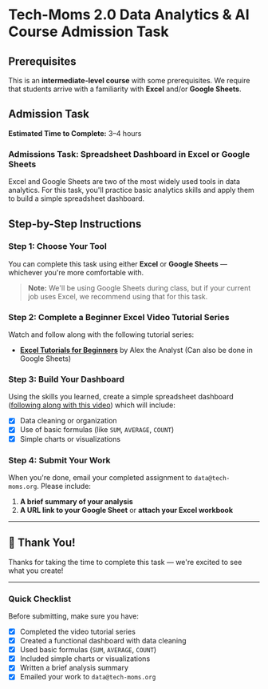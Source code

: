 # Tech-Moms 2.0 Data Analytics & AI Course Admission Task

## Prerequisites

This is an **intermediate-level course** with some prerequisites. We require that students arrive with a familiarity with **Excel** and/or **Google Sheets**.

## Admission Task

**Estimated Time to Complete:** 3–4 hours

### Admissions Task: Spreadsheet Dashboard in Excel or Google Sheets

Excel and Google Sheets are two of the most widely used tools in data analytics. For this task, you'll practice basic analytics skills and apply them to build a simple spreadsheet dashboard.

## Step-by-Step Instructions

### Step 1: Choose Your Tool

You can complete this task using either **Excel** or **Google Sheets** — whichever you're more comfortable with.

> **Note:** We'll be using Google Sheets during class, but if your current job uses Excel, we recommend using that for this task.

### Step 2: Complete a Beginner Excel Video Tutorial Series

Watch and follow along with the following tutorial series:

- **[Excel Tutorials for Beginners](https://www.youtube.com/playlist?list=PLUaB-1hjhk8Hyd5NiPQ9CND82vNodlFF5)** by Alex the Analyst (Can also be done in Google Sheets)

### Step 3: Build Your Dashboard

Using the skills you learned, create a simple spreadsheet dashboard ([following along with this video](https://www.youtube.com/watch?v=opJgMj1IUrc&list=PLUaB-1hjhk8Hyd5NiPQ9CND82vNodlFF5&index=7)) which will include:

- [X] Data cleaning or organization
- [X] Use of basic formulas (like `SUM`, `AVERAGE`, `COUNT`)
- [X] Simple charts or visualizations

### Step 4: Submit Your Work

When you're done, email your completed assignment to `data@tech-moms.org`. Please include:

1. **A brief summary of your analysis**
2. **A URL link to your Google Sheet** or **attach your Excel workbook**

---

## 🎉 Thank You!

Thanks for taking the time to complete this task — we're excited to see what you create!

---

### Quick Checklist

Before submitting, make sure you have:

- [X] Completed the video tutorial series
- [X] Created a functional dashboard with data cleaning
- [X] Used basic formulas (`SUM`, `AVERAGE`, `COUNT`)
- [X] Included simple charts or visualizations
- [X] Written a brief analysis summary
- [X] Emailed your work to `data@tech-moms.org`
